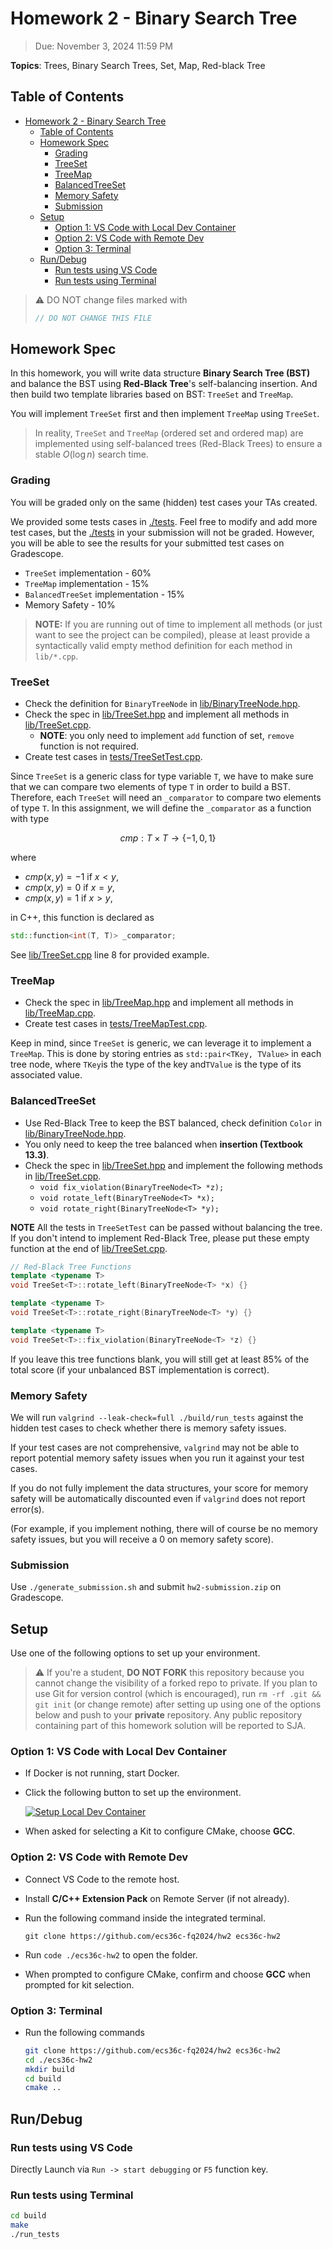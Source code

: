 # Homework 2 - Binary Search Tree

> Due: November 3, 2024 11:59 PM

**Topics**: Trees, Binary Search Trees, Set, Map, Red-black Tree

## Table of Contents

- [Homework 2 - Binary Search Tree](#homework-2---binary-search-tree)
  - [Table of Contents](#table-of-contents)
  - [Homework Spec](#homework-spec)
    - [Grading](#grading)
    - [TreeSet](#treeset)
    - [TreeMap](#treemap)
    - [BalancedTreeSet](#balancedtreeset)
    - [Memory Safety](#memory-safety)
    - [Submission](#submission)
  - [Setup](#setup)
    - [Option 1: VS Code with Local Dev Container](#option-1-vs-code-with-local-dev-container)
    - [Option 2: VS Code with Remote Dev](#option-2-vs-code-with-remote-dev)
    - [Option 3: Terminal](#option-3-terminal)
  - [Run/Debug](#rundebug)
    - [Run tests using VS Code](#run-tests-using-vs-code)
    - [Run tests using Terminal](#run-tests-using-terminal)

> ⚠️ DO NOT change files marked with
>
> ```cpp
> // DO NOT CHANGE THIS FILE
> ```

## Homework Spec

In this homework, you will write data structure **Binary Search Tree (BST)**
and balance the BST using **Red-Black Tree**'s self-balancing insertion.
And then build two template libraries based on BST: `TreeSet` and `TreeMap`.

You will implement `TreeSet` first and then implement `TreeMap` using `TreeSet`.

> In reality, `TreeSet` and `TreeMap` (ordered set and ordered map) are implemented using self-balanced trees (Red-Black Trees) to ensure a stable $O(\log n)$ search time.

### Grading

You will be graded only on the same (hidden) test cases your TAs created.

We provided some tests cases in [./tests](./tests). Feel free to modify and add more test cases, but the [./tests](./tests) in your submission will not be
graded. However, you will be able to see the results for your submitted test cases on Gradescope.

- `TreeSet` implementation - 60%
- `TreeMap` implementation - 15%
- `BalancedTreeSet` implementation - 15%
- Memory Safety - 10%

> **NOTE:** If you are running out of time to implement all methods (or just want to see the project can be compiled), please at least provide a syntactically valid empty method definition for each method in `lib/*.cpp`.

### TreeSet

- Check the definition for `BinaryTreeNode` in [lib/BinaryTreeNode.hpp](./lib/BinaryTreeNode.hpp).
- Check the spec in [lib/TreeSet.hpp](./lib/TreeSet.hpp) and implement all methods in [lib/TreeSet.cpp](./lib/TreeSet.cpp).
  - **NOTE**: you only need to implement `add` function of set, `remove` function is not required.
- Create test cases in [tests/TreeSetTest.cpp](./tests/TreeSetTest.cpp).

Since `TreeSet` is a generic class for type variable `T`,
we have to make sure that we can compare two elements of type `T` in order to build a BST.
Therefore, each `TreeSet` will need an `_comparator` to compare two elements of type `T`.
In this assignment, we will define the `_comparator` as a function with type

$$
cmp : T \times T \rightarrow \{-1, 0, 1\}
$$

where

- $cmp(x, y) = -1$ if $x < y$,
- $cmp(x, y) = 0$ if $x = y$,
- $cmp(x, y) = 1$ if $x > y$,

in C++, this function is declared as

```cpp
std::function<int(T, T)> _comparator;
```

See [lib/TreeSet.cpp](./lib/TreeSet.cpp) line 8 for provided example.

### TreeMap

- Check the spec in [lib/TreeMap.hpp](./lib/TreeMap.hpp) and implement all methods in [lib/TreeMap.cpp](./lib/TreeMap.cpp).
- Create test cases in [tests/TreeMapTest.cpp](./tests/TreeMapTest.cpp).

Keep in mind, since `TreeSet` is generic,
we can leverage it to implement a `TreeMap`.
This is done by storing entries as `std::pair<TKey, TValue>` in each tree node, 
where  `TKey`is the type of the key and`TValue` is the type of its associated value.

### BalancedTreeSet

- Use Red-Black Tree to keep the BST balanced, check definition `Color` in [lib/BinaryTreeNode.hpp](./lib/BinaryTreeNode.hpp).
- You only need to keep the tree balanced when **insertion (Textbook 13.3)**.
- Check the spec in [lib/TreeSet.hpp](./lib/TreeSet.hpp) and implement the following methods in [lib/TreeSet.cpp](./lib/TreeSet.cpp).
  - `void fix_violation(BinaryTreeNode<T> *z);`
  - `void rotate_left(BinaryTreeNode<T> *x);`
  - `void rotate_right(BinaryTreeNode<T> *y);`

**NOTE**
All the tests in `TreeSetTest` can be passed without balancing the tree.
If you don't intend to implement Red-Black Tree, please put these empty function at the end of [lib/TreeSet.cpp](./lib/TreeSet.cpp).

```cpp
// Red-Black Tree Functions
template <typename T>
void TreeSet<T>::rotate_left(BinaryTreeNode<T> *x) {}

template <typename T>
void TreeSet<T>::rotate_right(BinaryTreeNode<T> *y) {}

template <typename T>
void TreeSet<T>::fix_violation(BinaryTreeNode<T> *z) {}
```

If you leave this tree functions blank, you will still get at least 85% of the total score
(if your unbalanced BST implementation is correct).

### Memory Safety

We will run `valgrind --leak-check=full ./build/run_tests` against the hidden
test cases to check whether there is memory safety issues.

If your test cases are not comprehensive, `valgrind` may not be able to report
potential memory safety issues when you run it against your test cases.

If you do not fully implement the data structures, your score for memory safety
will be automatically discounted even if `valgrind` does not report error(s).

(For example, if you implement nothing, there will of course be no memory safety
issues, but you will receive a 0 on memory safety score).

### Submission

Use `./generate_submission.sh` and submit `hw2-submission.zip` on Gradescope.

## Setup

Use one of the following options to set up your environment.

> ⚠️ If you're a student, **DO NOT FORK** this repository because you cannot
> change the visibility of a forked repo to private. If you plan to use Git for
> version control (which is encouraged), run `rm -rf .git && git init` (or change remote) after
> setting up using one of the options below and push to your **private**
> repository. Any public repository containing part of this homework solution
> will be reported to SJA.

### Option 1: VS Code with Local Dev Container

- If Docker is not running, start Docker.

- Click the following button to set up the environment.

  [![Setup Local Dev Container](https://img.shields.io/static/v1?label=Local%20Dev%20Container&message=Setup&color=blue&logo=visualstudiocode)](https://vscode.dev/redirect?url=vscode://ms-vscode-remote.remote-containers/cloneInVolume?url=https://github.com/ecs36c-fq2024/hw2)

- When asked for selecting a Kit to configure CMake, choose **GCC**.

### Option 2: VS Code with Remote Dev

- Connect VS Code to the remote host.

- Install **C/C++ Extension Pack** on Remote Server (if not already).

- Run the following command inside the integrated terminal.

  `git clone https://github.com/ecs36c-fq2024/hw2 ecs36c-hw2`

- Run `code ./ecs36c-hw2` to open the folder.

- When prompted to configure CMake, confirm and choose **GCC** when prompted for
  kit selection.

### Option 3: Terminal

- Run the following commands

  ```bash
  git clone https://github.com/ecs36c-fq2024/hw2 ecs36c-hw2
  cd ./ecs36c-hw2
  mkdir build
  cd build
  cmake ..
  ```

## Run/Debug

### Run tests using VS Code

Directly Launch via `Run -> start debugging` or `F5` function key.

### Run tests using Terminal

```bash
cd build
make
./run_tests
```
